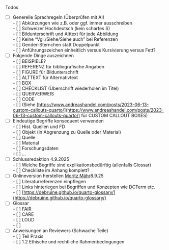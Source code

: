 Todos

- [ ] Generelle Sprachregeln (Überprüfen mit AI)  
       - [ ] Abkürzungen wie z.B. oder ggf. immer ausschreiben  
       - [ ] Schweizer Hochdeutsch (kein scharfes S)  
       - [ ] Bildunterschrift und Alttext für jede Abbildung  
       - [ ] Keine “Vgl./Siehe/Siehe auch” bei Referenzen  
       - [ ] Gender-Sternchen statt Doppelpunkt  
       - [ ] Anführungszeichen einheitlich versus Kursivierung versus Fett?
- [ ] Folgende Dinge auszeichnen  
       - [ ] BEISPIELE?  
       - [ ] REFERENZ für bibliografische Angaben  
       - [ ] FIGURE für Bildunterschrift  
       - [ ] ALTTEXT für Alternativtext  
       - [ ] BOX  
       - [ ] CHECKLIST (Überschrift wiederholen im Titel)  
       - [ ] QUERVERWEIS  
       - [ ] CODE  
       - [ ] (Siehe [https://www.andreashandel.com/posts/2023-06-13-custom-callouts-quarto/](https://www.andreashandel.com/posts/2023-06-13-custom-callouts-quarto/) für CUSTOM CALLOUT BOXES)
- [ ] Eindeutige Begriffe konsequent verwenden  
       - [ ] Hist. Quellen und FD  
       - [ ] Objekt (in Abgrenzung zu Quelle oder Material)  
       - [ ] Quelle  
       - [ ] Material  
       - [ ] Forschungsdaten  
       - [ ] …
- [ ] Schlussredaktion 4.9.2025  
       - [ ] Welche Begriffe sind explikationsbedürftig (allenfalls Glossar)  
       - [ ] Checkliste im Anhang komplett?
- [ ] Onlineversion herstellen [Moritz Mähr](mailto:moritz.maehr@gmail.com)8.9.25  
       - [ ] Literaturreferenzen einpflegen  
       - [ ] Links hinterlegen bei Begriffen und Konzepten wie DCTerm etc.  
       - [ ] [https://debruine.github.io/quarto-glossary/](https://debruine.github.io/quarto-glossary/)
- [ ] Glossar  
       - [ ] FAIR  
       - [ ] CARE  
       - [ ] LOUD  
       - [ ]
- [ ] Anweisungen an Reviewers (Schwache Teile)  
       - [ ] Teil Praxis  
       - [ ] 1.2 Ethische und rechtliche Rahmenbedingungen
